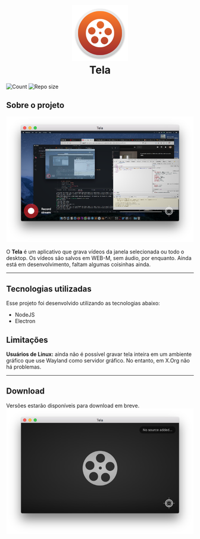<h1 align="center">
    <img alt="Tela Icon" title="Tela" src="./assets/icons/tela.png" width="150px" /><br>
    Tela
</h1>

![Count](https://img.shields.io/github/languages/count/elvessousa/tela)
![Repo size](https://img.shields.io/github/repo-size/elvessousa/tela)

## Sobre o projeto

![Tela](.github/app2.png)

O **Tela** é um aplicativo que grava vídeos da janela selecionada ou todo o desktop. Os vídeos são salvos em WEB-M, sem áudio, por enquanto. Ainda está em desenvolvimento, faltam algumas coisinhas ainda.

---

## Tecnologias utilizadas

Esse projeto foi desenvolvido utilizando as tecnologias abaixo:

- NodeJS
- Electron

## Limitações

**Usuários de Linux:** ainda não é possível gravar tela inteira em um ambiente gráfico que use Wayland como servidor gráfico. No entanto, em X.Org não há problemas.

---

## Download

Versões estarão disponíveis para download em breve.
![Tela](.github/app.png)
